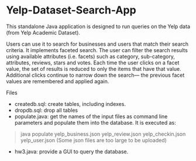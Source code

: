 # Yelp-Dataset-Search-App

This standalone Java application is designed to run queries on the Yelp data (from Yelp Academic Dataset). 

Users can use it to search for businesses and users that match their search criteria. It implements faceted search. The user can filter the search results using available attributes (i.e. facets) such as category, sub-category, attributes, reviews, stars and votes. Each time the user clicks on a facet value, the set of results is reduced to only the items that have that value. Additional clicks continue to narrow down the search— the previous facet values are remembered and applied again.

Files
- createdb.sql: create tables, including indexes.
- dropdb.sql: drop all tables
- populate.java: get the names of the input files as command line parameters and populate them into the database. It is executed as:
> java populate yelp_business.json yelp_review.json yelp_checkin.json yelp_user.json
(Some json files are too large to be uploaded)
- hw3.java: provide a GUI to query the database.
